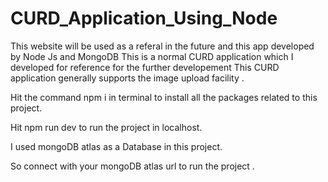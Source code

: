 # CURD_Application_Using_Node
This website will be used as a referal in the future and this app developed by  Node Js and MongoDB
This is a normal CURD application which I developed for reference for the further developement
This CURD application generally supports the image upload facility .

Hit the command npm i in terminal to install all the packages related to this project.

Hit npm run dev to run the project in localhost.

I used mongoDB atlas as a Database in this project.

So connect with your mongoDB atlas url to run the project .

